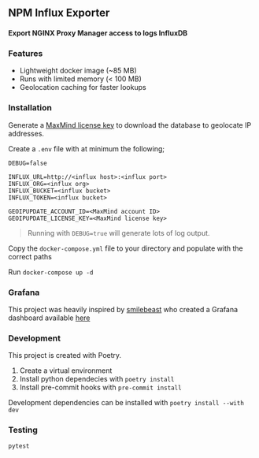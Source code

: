 ## NPM Influx Exporter

#### Export NGINX Proxy Manager access to logs InfluxDB

### Features

- Lightweight docker image (~85 MB)
- Runs with limited memory (< 100 MB)
- Geolocation caching for faster lookups

### Installation

Generate a [MaxMind license key](https://support.maxmind.com/hc/en-us/articles/4407111582235-Generate-a-License-Key) to download the database to geolocate IP addresses.

Create a `.env` file with at minimum the following;

```
DEBUG=false

INFLUX_URL=http://<influx host>:<influx port>
INFLUX_ORG=<influx org>
INFLUX_BUCKET=<influx bucket>
INFLUX_TOKEN=<influx bucket>

GEOIPUPDATE_ACCOUNT_ID=<MaxMind account ID>
GEOIPUPDATE_LICENSE_KEY=<MaxMind license key>
```

> Running with `DEBUG=true` will generate lots of log output.

Copy the `docker-compose.yml` file to your directory and populate with the correct paths

Run `docker-compose up -d`

### Grafana

This project was heavily inspired by [smilebeast](https://github.com/smilebasti/npmGrafStats) who created a Grafana  dashboard available [here](https://grafana.com/grafana/dashboards/18826-npmgrafstats-map-dashboard-influx-v2-3/)

### Development

This project is created with Poetry.

1. Create a virtual environment
2. Install python dependecies with `poetry install`
3. Install pre-commit hooks with `pre-commit install`

Development dependencies can be installed with `poetry install --with dev`

### Testing

```bash
pytest
```
